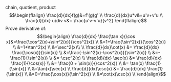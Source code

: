 chain, quotient, product
$$\begin{flalign}
\frac{d}{dx}f(g)&=f'(g)g' \\
\frac{d}{dx}u*v&=u'v+v'u \\
\frac{d}{dx} u\div v&= \frac{u'v-v'u}{v^2}
\end{flalign}$$
Prove derivative of:
$$\begin{align}
\frac{d}{dx} \frac{\tan x}{\cos x}&=\frac{\cos^2(x)+\sin^2(x)}{\cos^2(x)} \\
&=1+\frac{\sin^2(x)}{\cos^2(x)} \\
&=1+\tan^2(x) \\
&=\sec^2(x)\\ \\
\frac{d}{dx}\cot(x) &= \frac{d}{dx} \frac{\cos(x)}{\sin(x)} \\
&=\frac{-\sin^2(x)-\cos^2(x)}{\sin^2(x)} \\
&=-\frac{1}{\sin^2(x)} \\
&=-\csc^2(x) \\
\frac{d}{dx} \sec(x) &= \frac{d}{dx} \frac{1}{\cos(x)} \\
&= \frac{0 + \sin(x)}{\cos^2(x)} \\
&= \tan(x) \frac{1}{\sin(x)} \\
&=\tan(x)\sec(x) \\
\frac{d}{dx}\csc(x) &= \frac{d}{dx} \frac{1}{\sin(x)} \\
&=0+\frac{\cos(x)}{\sin^2(x)} \\
&=\cot(x)\csc(x) \\
\end{align}$$
